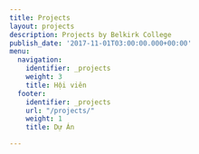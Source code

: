```yaml
---
title: Projects
layout: projects
description: Projects by Belkirk College
publish_date: '2017-11-01T03:00:00.000+00:00'
menu:
  navigation:
    identifier: _projects
    weight: 3
    title: Hội viên
  footer:
    identifier: _projects
    url: "/projects/"
    weight: 1
    title: Dự Án

---
```

